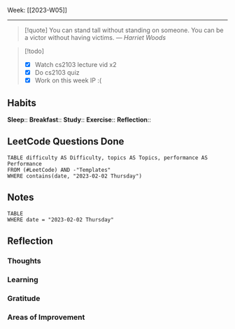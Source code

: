 Week: [[2023-W05]]
- - -
>[!quote]
> You can stand tall without standing on someone. You can be a victor without having victims.
> — <cite>Harriet Woods</cite>

>[!todo]
>- [x] Watch cs2103 lecture vid x2
>- [x] Do cs2103 quiz
>- [x] Work on this week IP :(

## Habits
**Sleep**:: 
**Breakfast**::
**Study**:: 
**Exercise**:: 
**Reflection**:: 

## LeetCode Questions Done
```dataview
TABLE difficulty AS Difficulty, topics AS Topics, performance AS Performance
FROM (#LeetCode) AND -"Templates"
WHERE contains(date, "2023-02-02 Thursday") 
```

## Notes
```dataview
TABLE
WHERE date = "2023-02-02 Thursday"
```

## Reflection
### Thoughts 
### Learning 
### Gratitude
### Areas of Improvement
